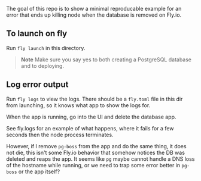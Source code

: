 The goal of this repo is to show a minimal reproducable example for an error that ends up killing node when the database is removed on Fly.io.

## To launch on fly
Run `fly launch` in this directory.

> **Note**
> Make sure you say yes to both creating a PostgreSQL database and to deploying.

## Log error output
Run `fly logs` to view the logs. There should be a `fly.toml` file in this dir from launching, so it knows what app to show the logs for.

When the app is running, go into the UI and delete the database app.

See fly.logs for an example of what happens, where it fails for a few seconds then the node process terminates.

However, if I remove `pg-boss` from the app and do the same thing, it does not die, this isn't some Fly.io behavior that somehow notices the DB was deleted and reaps the app. It seems like `pg` maybe cannot handle a DNS loss of the hostname while running, or we need to trap some error better in `pg-boss` or the app itself?
